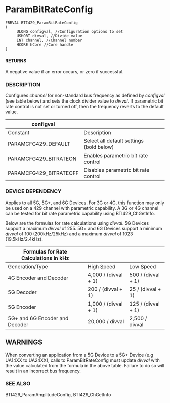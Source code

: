 # **ParamBitRateConfig**

```
ERRVAL BTI429_ParamBitRateConfig
(
     ULONG configval, //Configuration options to set
     USHORT divval, //Divide value
     INT channel, //Channel number
     HCORE hCore //Core handle
)
```
#### **RETURNS**

A negative value if an error occurs, or zero if successful.

### **DESCRIPTION**

Configures *channel* for non-standard bus frequency as defined by *configval* (see table below) and sets the clock divider value to *divval*. If parametric bit rate control is not set or turned off, then the frequency reverts to the default value.

| configval              |                                          |  |
|------------------------|------------------------------------------|--|
| Constant               | Description                              |  |
| PARAMCFG429_DEFAULT    | Select all default settings (bold below) |  |
| PARAMCFG429_BITRATEON  | Enables parametric bit rate control      |  |
| PARAMCFG429_BITRATEOFF | Disables parametric bit rate control     |  |

### **DEVICE DEPENDENCY**

Applies to all 5G, 5G+, and 6G Devices. For 3G or 4G, this function may only be used on a 429 channel with parametric capability. A 3G or 4G channel can be tested for bit rate parametric capability using BTI429\_ChGetInfo.

Below are the formulas for rate calculations using *divval*. 5G Devices support a maximum *divval* of 255. 5G+ and 6G Devices support a minimum *divval* of 100 (200kHz/25kHz) and a maximum *divval* of 1023 (19.5kHz/2.4kHz).

| Formulas for Rate Calculations in kHz |                      |                    |
|---------------------------------------|----------------------|--------------------|
| Generation/Type                       | High Speed           | Low Speed          |
| 4G Encoder and Decoder                | 4,000 / (divval + 1) | 500 / (divval + 1) |
| 5G Decoder                            | 200 / (divval + 1)   | 25 / (divval + 1)  |
| 5G Encoder                            | 1,000 / (divval + 1) | 125 / (divval + 1) |
| 5G+ and 6G Encoder and Decoder        | 20,000 / divval      | 2,500 / divval     |

## **WARNINGS**

When converting an application from a 5G Device to a 5G+ Device (e.g UA14XX to UA24XX), calls to ParamBitRateConfig must update *divval* with the value calculated from the formula in the above table. Failure to do so will result in an incorrect bus frequency.

### **SEE ALSO**

BTI429\_ParamAmplitudeConfig, BTI429\_ChGetInfo